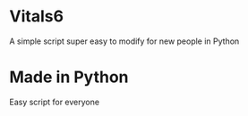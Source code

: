 # Vitals6
A simple script super easy to modify for new people in Python
# Made in Python
Easy script for everyone
